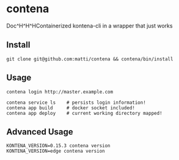 # contena

Doc^H^H^HContainerized kontena-cli in a wrapper that just works

## Install

```
git clone git@github.com:matti/contena && contena/bin/install
```

## Usage

```
contena login http://master.example.com

contena service ls    # persists login information!
contena app build     # docker socket included!
contena app deploy    # current working directory mapped!
```

## Advanced Usage

```
KONTENA_VERSION=0.15.3 contena version
KONTENA_VERSION=edge contena version
```

